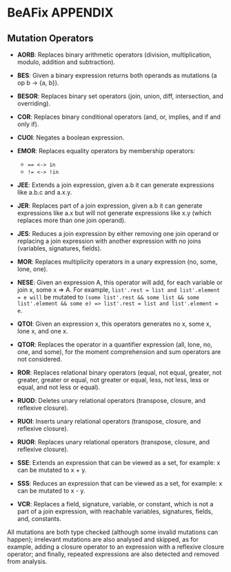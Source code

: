 # BeAFix APPENDIX

## Mutation Operators

* **AORB**: Replaces binary arithmetic operators (division, multiplication, modulo, addition and subtraction).
* **BES**: Given a binary expression returns both operands as mutations (a op b -> {a, b}).
* **BESOR**: Replaces binary set operators (join, union, diff, intersection, and overriding).
* **COR**: Replaces binary conditional operators (and, or, implies, and if and only if).
* **CUOI**: Negates a boolean expression.
* **EMOR**: Replaces equality operators by membership operators:
   * `== <-> in`
   * `!= <-> !in`
* **JEE**: Extends a join expression, given a.b it can generate expressions like a.b.c and a.x.y.
* **JER**: Replaces part of a join expression, given a.b it can generate expressions like a.x but will not generate expressions like x.y (which replaces more than one join operand).
* **JES**: Reduces a join expression by either removing one join operand or replacing a join expression with another expression with no joins (variables, signatures, fields).
* **MOR**: Replaces multiplicity operators in a unary expression (no, some, lone, one).
* **NESE**: Given an expression A, this operator will add, for each variable or join x, some x => A. For example, 
			`list'.rest = list and list'.element = e will` be mutated to
			`(some list'.rest && some list && some list'.element && some e) => list'.rest = list and list'.element = e`.

* **QTOI**: Given an expression x, this operators generates no x, some x, lone x, and one x.
* **QTOR**: Replaces the operator in a quantifier expression (all, lone, no, one, and some), for the moment comprehension and sum operators are not considered.
* **ROR**: Replaces relational binary operators (equal, not equal, greater, not greater, greater or equal, not greater or equal, less, not less, less or equal, and not less or equal).
* **RUOD**: Deletes unary relational operators (transpose, closure, and reflexive closure).
* **RUOI**: Inserts unary relational operators (transpose, closure, and reflexive closure).
* **RUOR**: Replaces unary relational operators (transpose, closure, and reflexive closure).
* **SSE**: Extends an expression that can be viewed as a set, for example: x can be mutated to x + y.
* **SSS**: Reduces an expression that can be viewed as a set, for example: x can be mutated to x - y.
* **VCR**: Replaces a field, signature, variable, or constant, which is not a part of a join expression,  with reachable variables, signatures, fields, and, constants.

All mutations are both type checked (although some invalid mutations can happen); irrelevant mutations are also analysed and skipped, as for example, adding a closure operator to an expression with a reflexive closure operator;  and finally, repeated expressions are also detected and removed from analysis. 